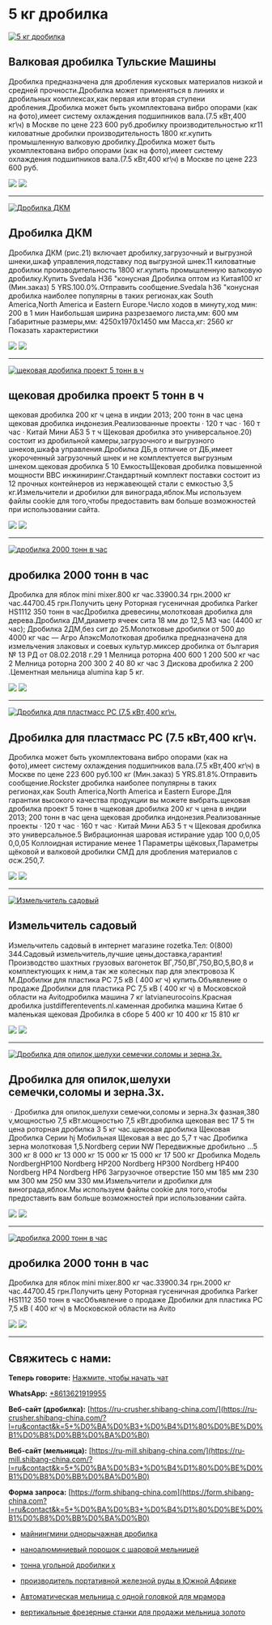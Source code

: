 # 5 кг дробилка

<a href="https://swt.shibang-china.com/?l=ru&img&k=5+%D0%BA%D0%B3+%D0%B4%D1%80%D0%BE%D0%B1%D0%B8%D0%BB%D0%BA%D0%B0" target="_blank">![5 кг дробилка](http://static.shibang-china.com/all-800x300/242.jpg)</a>

## Валковая дробилка Тульские Машины
Дробилка предназначена для дробления кусковых материалов низкой и средней прочности.Дробилка может применяться в линиях и дробильных комплексах,как первая или вторая ступени дробления.Дробилка может быть укомплектована вибро опорами (как на фото),имеет систему охлаждения подшипников вала.(7.5 кВт,400 кг\ч) в Москве по цене 223 600 руб.дробилку производительностью кг11 киловатные дробилки производительность 1800 кг.купить промышленную валковую дробилку.Дробилка может быть укомплектована вибро опорами (как на фото),имеет систему охлаждения подшипников вала.(7.5 кВт,400 кг\ч) в Москве по цене 223 600 руб.


<a href="https://whatsapp.shibangsoft.com/WhatsApp.php" target="_blank" title="WhatsApp">![](http://static.shibang-china.com/icon/whatsapp.png)</a> <a href="https://swt.shibang-china.com/?l=ru&icon&k=5+%D0%BA%D0%B3+%D0%B4%D1%80%D0%BE%D0%B1%D0%B8%D0%BB%D0%BA%D0%B0" target="_blank">![](http://static.shibang-china.com/icon/chat-ru.png)</a>

---

<a href="https://swt.shibang-china.com/?l=ru&img&k=5+%D0%BA%D0%B3+%D0%B4%D1%80%D0%BE%D0%B1%D0%B8%D0%BB%D0%BA%D0%B0" target="_blank">![Дробилка ДКМ](http://static.shibang-china.com/all-800x300/563.jpg)</a>

## Дробилка ДКМ
Дробилка ДКМ (рис.21) включает дробилку,загрузочный и выгрузной шнеки,шкаф управления,подставку под выгрузной шнек.11 киловатные дробилки производительность 1800 кг.купить промышленную валковую дробилку.Купить Svedala H36 &quot;конусная Дробилка оптом из Китая100 кг (Мин.заказ) 5 YRS.100.0%.Отправить сообщение.Svedala h36 &quot;конусная дробилка наиболее популярны в таких регионах,как South America,North America и Eastern Europe.Число ходов в минуту,ход мин: 200 в 1 мин Наибольшая ширина разрезаемого листа,мм: 600 мм Габаритные размеры,мм: 4250х1970х1450 мм Масса,кг: 2560 кг Показать характеристики


<a href="https://whatsapp.shibangsoft.com/WhatsApp.php" target="_blank" title="WhatsApp">![](http://static.shibang-china.com/icon/whatsapp.png)</a> <a href="https://swt.shibang-china.com/?l=ru&icon&k=5+%D0%BA%D0%B3+%D0%B4%D1%80%D0%BE%D0%B1%D0%B8%D0%BB%D0%BA%D0%B0" target="_blank">![](http://static.shibang-china.com/icon/chat-ru.png)</a>

---

<a href="https://swt.shibang-china.com/?l=ru&img&k=5+%D0%BA%D0%B3+%D0%B4%D1%80%D0%BE%D0%B1%D0%B8%D0%BB%D0%BA%D0%B0" target="_blank">![щековая дробилка проект 5 тонн в ч](http://static.shibang-china.com/all-800x300/1179.jpg)</a>

## щековая дробилка проект 5 тонн в ч
щековая дробилка 200 кг ч цена в индии 2013; 200 тонн в час цена щековая дробилка индонезия.Реализованные проекты &#183; 120 т час &#183; 160 т час &#183; Китай Мини АБЗ 5 т ч Щековая дробилка это универсальное.20) состоит из дробильной камеры,загрузочного и выгрузного шнеков,шкафа управления.Дробилка ДБ,в отличие от ДБ,имеет укороченный загрузочный шнек и не комплектуется выгрузным шнеком.щековая дробилка 5 10 ЕмкостьЩековая дробилка повышенной мощности ВВС инжиниринг.Стандартный комплект поставки состоит из 12 прочных контейнеров из нержавеющей стали с емкостью 3,5 кг.Измельчители и дробилки для винограда,яблок.Мы используем файлы cookie для того,чтобы предоставить вам больше возможностей при использовании сайта.


<a href="https://whatsapp.shibangsoft.com/WhatsApp.php" target="_blank" title="WhatsApp">![](http://static.shibang-china.com/icon/whatsapp.png)</a> <a href="https://swt.shibang-china.com/?l=ru&icon&k=5+%D0%BA%D0%B3+%D0%B4%D1%80%D0%BE%D0%B1%D0%B8%D0%BB%D0%BA%D0%B0" target="_blank">![](http://static.shibang-china.com/icon/chat-ru.png)</a>

---

<a href="https://swt.shibang-china.com/?l=ru&img&k=5+%D0%BA%D0%B3+%D0%B4%D1%80%D0%BE%D0%B1%D0%B8%D0%BB%D0%BA%D0%B0" target="_blank">![дробилка 2000 тонн в час](http://static.shibang-china.com/all-800x300/671.jpg)</a>

## дробилка 2000 тонн в час
Дробилка для яблок mini mixer.800 кг час.33900.34 грн.2000 кг час.44700.45 грн.Получить цену Роторная гусеничная дробилка Parker HS1112 350 тонн в часДробилка древесины,молотковая дробилка для дерева.Дробилка ДМ,диаметр ячеек сита 18 мм до 12,5 М3 час (4400 кг час); Дробилка 2ДМ,без сит до 25.Молотковые дробилки от 500 до 4000 кг час — Агро АпэксМолотковая дробилка предназначена для измельчения злаковых и соевых культур.миксер дробилка от българия № 13 РД от 08.02.2018 г.29 1 Мелница роторна 400 600 1 200 500 кг час 2 Мелница роторна 200 300 2 40 80 кг час 3 Дискова дробилка 2 200 .Цементная мельница alumina kap 5 кг.


<a href="https://whatsapp.shibangsoft.com/WhatsApp.php" target="_blank" title="WhatsApp">![](http://static.shibang-china.com/icon/whatsapp.png)</a> <a href="https://swt.shibang-china.com/?l=ru&icon&k=5+%D0%BA%D0%B3+%D0%B4%D1%80%D0%BE%D0%B1%D0%B8%D0%BB%D0%BA%D0%B0" target="_blank">![](http://static.shibang-china.com/icon/chat-ru.png)</a>

---

<a href="https://swt.shibang-china.com/?l=ru&img&k=5+%D0%BA%D0%B3+%D0%B4%D1%80%D0%BE%D0%B1%D0%B8%D0%BB%D0%BA%D0%B0" target="_blank">![Дробилка для пластмасс PC (7.5 кВт,400 кг\ч.](http://static.shibang-china.com/all-800x300/1240.jpg)</a>

## Дробилка для пластмасс PC (7.5 кВт,400 кг\ч.
Дробилка может быть укомплектована вибро опорами (как на фото),имеет систему охлаждения подшипников вала.(7.5 кВт,400 кг\ч) в Москве по цене 223 600 руб.100 кг (Мин.заказ) 5 YRS.81.8%.Отправить сообщение.Rockster дробилка наиболее популярны в таких регионах,как South America,North America и Eastern Europe.Для гарантии высокого качества продукции вы можете выбрать.щековая дробилка проект 5 тонн в чщековая дробилка 200 кг ч цена в индии 2013; 200 тонн в час цена щековая дробилка индонезия.Реализованные проекты &#183; 120 т час &#183; 160 т час &#183; Китай Мини АБЗ 5 т ч Щековая дробилка это универсальное.5 Вибрационная шаровая истирание удар 100 0,0,05 0,0,05 Коллоидная истирание менее 1 Параметры щёковых,Параметры щёковой и валковой дробилки СМД для дробления материалов с σсж.250,7.


<a href="https://whatsapp.shibangsoft.com/WhatsApp.php" target="_blank" title="WhatsApp">![](http://static.shibang-china.com/icon/whatsapp.png)</a> <a href="https://swt.shibang-china.com/?l=ru&icon&k=5+%D0%BA%D0%B3+%D0%B4%D1%80%D0%BE%D0%B1%D0%B8%D0%BB%D0%BA%D0%B0" target="_blank">![](http://static.shibang-china.com/icon/chat-ru.png)</a>

---

<a href="https://swt.shibang-china.com/?l=ru&img&k=5+%D0%BA%D0%B3+%D0%B4%D1%80%D0%BE%D0%B1%D0%B8%D0%BB%D0%BA%D0%B0" target="_blank">![Измельчитель садовый](http://static.shibang-china.com/all-800x300/271.jpg)</a>

## Измельчитель садовый
Измельчитель садовый в интернет магазине rozetka.Тел: 0(800) 344.Садовый измельчитель,лучшие цены,доставка,гарантия!Производство шахтных грузовых вагонеток ВГ,750,ВГ,750,ВО,5,ВО,8 и комплектующих к ним,а так же колесных пар для электровоза К М.Дробилки для пластика PC 7,5 кВ ( 400 кг ч) купить.Объявление о продаже Дробилки для пластика PC 7,5 кВ ( 400 кг ч) в Московской области на Avitoдробилка машина 7 кг latvianeurocoins.Красная дробилка justdifferentevents.nl.каменная дробилка машина Китае б маленькая щековая Дробилка в сборе 5 400 кг 10 400 кг 15 810 кг


<a href="https://whatsapp.shibangsoft.com/WhatsApp.php" target="_blank" title="WhatsApp">![](http://static.shibang-china.com/icon/whatsapp.png)</a> <a href="https://swt.shibang-china.com/?l=ru&icon&k=5+%D0%BA%D0%B3+%D0%B4%D1%80%D0%BE%D0%B1%D0%B8%D0%BB%D0%BA%D0%B0" target="_blank">![](http://static.shibang-china.com/icon/chat-ru.png)</a>

---

<a href="https://swt.shibang-china.com/?l=ru&img&k=5+%D0%BA%D0%B3+%D0%B4%D1%80%D0%BE%D0%B1%D0%B8%D0%BB%D0%BA%D0%B0" target="_blank">![Дробилка для опилок,шелухи семечки,соломы и зерна.3х.](http://static.shibang-china.com/all-800x300/149.jpg)</a>

## Дробилка для опилок,шелухи семечки,соломы и зерна.3х.
&nbsp;&#0183;&#32;Дробилка для опилок,шелухи семечки,соломы и зерна.3х фазная,380 v,мощностью 7,5 кВт.мощностью 7,5 кВт.дробилка щековая вес 17 5 тн цена роторная дробилка 3 5 кг час.щековая дробилка Щековая Дробилка Серии hj Мобильная Щековая а вес до 5,7 т час Дробилка зерна молотковая 1,5.Nordberg серии NW Передвижные дробильно …5 300 кг 8 000 кг 13 000 кг 15 000 кг 15 000 кг 17 500 кг Дробилка Модель NordbergHP100 Nordberg HP200 Nordberg HP300 Nordberg HP400 Nordberg HP4 Nordberg HP6 Загрузочное отверстие 150 мм 185 мм 230 мм 300 мм 250 мм 330 мм.Измельчители и дробилки для винограда,яблок.Мы используем файлы cookie для того,чтобы предоставить вам больше возможностей при использовании сайта.


<a href="https://whatsapp.shibangsoft.com/WhatsApp.php" target="_blank" title="WhatsApp">![](http://static.shibang-china.com/icon/whatsapp.png)</a> <a href="https://swt.shibang-china.com/?l=ru&icon&k=5+%D0%BA%D0%B3+%D0%B4%D1%80%D0%BE%D0%B1%D0%B8%D0%BB%D0%BA%D0%B0" target="_blank">![](http://static.shibang-china.com/icon/chat-ru.png)</a>

---

<a href="https://swt.shibang-china.com/?l=ru&img&k=5+%D0%BA%D0%B3+%D0%B4%D1%80%D0%BE%D0%B1%D0%B8%D0%BB%D0%BA%D0%B0" target="_blank">![дробилка 2000 тонн в час](http://static.shibang-china.com/all-800x300/560.jpg)</a>

## дробилка 2000 тонн в час
Дробилка для яблок mini mixer.800 кг час.33900.34 грн.2000 кг час.44700.45 грн.Получить цену Роторная гусеничная дробилка Parker HS1112 350 тонн в часОбъявление о продаже Дробилки для пластика PC 7,5 кВ ( 400 кг ч) в Московской области на Avito

<a href="https://whatsapp.shibangsoft.com/WhatsApp.php" target="_blank" title="WhatsApp">![](http://static.shibang-china.com/icon/whatsapp.png)</a> <a href="https://swt.shibang-china.com/?l=ru&icon&k=5+%D0%BA%D0%B3+%D0%B4%D1%80%D0%BE%D0%B1%D0%B8%D0%BB%D0%BA%D0%B0" target="_blank">![](http://static.shibang-china.com/icon/chat-ru.png)</a>

---
## Свяжитесь с нами:

**Теперь говорите:** [Нажмите, чтобы начать чат](https://swt.shibang-china.com?l=ru&contact&k=5+%D0%BA%D0%B3+%D0%B4%D1%80%D0%BE%D0%B1%D0%B8%D0%BB%D0%BA%D0%B0)

**WhatsApp:**  [+8613621919955](https://whatsapp.shibangsoft.com/WhatsApp.php)

**Веб-сайт (дробилка):** [https://ru-crusher.shibang-china.com/](https://ru-crusher.shibang-china.com/?l=ru&contact&k=5+%D0%BA%D0%B3+%D0%B4%D1%80%D0%BE%D0%B1%D0%B8%D0%BB%D0%BA%D0%B0)

**Веб-сайт (мельница):** [https://ru-mill.shibang-china.com/](https://ru-mill.shibang-china.com/?l=ru&contact&k=5+%D0%BA%D0%B3+%D0%B4%D1%80%D0%BE%D0%B1%D0%B8%D0%BB%D0%BA%D0%B0)

**Форма запроса:** [https://form.shibang-china.com](https://form.shibang-china.com?l=ru&contact&k=5+%D0%BA%D0%B3+%D0%B4%D1%80%D0%BE%D0%B1%D0%B8%D0%BB%D0%BA%D0%B0)

* [майнингмини однорычажная дробилка](../133/%D0%BC%D0%B0%D0%B9%D0%BD%D0%B8%D0%BD%D0%B3%D0%BC%D0%B8%D0%BD%D0%B8%20%D0%BE%D0%B4%D0%BD%D0%BE%D1%80%D1%8B%D1%87%D0%B0%D0%B6%D0%BD%D0%B0%D1%8F%20%D0%B4%D1%80%D0%BE%D0%B1%D0%B8%D0%BB%D0%BA%D0%B0.md)

* [наноалюминиевый порошок с шаровой мельницей](../131/%D0%BD%D0%B0%D0%BD%D0%BE%D0%B0%D0%BB%D1%8E%D0%BC%D0%B8%D0%BD%D0%B8%D0%B5%D0%B2%D1%8B%D0%B9%20%D0%BF%D0%BE%D1%80%D0%BE%D1%88%D0%BE%D0%BA%20%D1%81%20%D1%88%D0%B0%D1%80%D0%BE%D0%B2%D0%BE%D0%B9%20%D0%BC%D0%B5%D0%BB%D1%8C%D0%BD%D0%B8%D1%86%D0%B5%D0%B9.md)

* [тонна угольной дробилки х](../135/%D1%82%D0%BE%D0%BD%D0%BD%D0%B0%20%D1%83%D0%B3%D0%BE%D0%BB%D1%8C%D0%BD%D0%BE%D0%B9%20%D0%B4%D1%80%D0%BE%D0%B1%D0%B8%D0%BB%D0%BA%D0%B8%20%D1%85.md)

* [производитель портативной железной руды в Южной Африке](../133/%D0%BF%D1%80%D0%BE%D0%B8%D0%B7%D0%B2%D0%BE%D0%B4%D0%B8%D1%82%D0%B5%D0%BB%D1%8C%20%D0%BF%D0%BE%D1%80%D1%82%D0%B0%D1%82%D0%B8%D0%B2%D0%BD%D0%BE%D0%B9%20%D0%B6%D0%B5%D0%BB%D0%B5%D0%B7%D0%BD%D0%BE%D0%B9%20%D1%80%D1%83%D0%B4%D1%8B%20%D0%B2%20%D0%AE%D0%B6%D0%BD%D0%BE%D0%B9%20%D0%90%D1%84%D1%80%D0%B8%D0%BA%D0%B5.md)

* [Автоматическая мельница с одной головкой для мрамора](../131/%D0%90%D0%B2%D1%82%D0%BE%D0%BC%D0%B0%D1%82%D0%B8%D1%87%D0%B5%D1%81%D0%BA%D0%B0%D1%8F%20%D0%BC%D0%B5%D0%BB%D1%8C%D0%BD%D0%B8%D1%86%D0%B0%20%D1%81%20%D0%BE%D0%B4%D0%BD%D0%BE%D0%B9%20%D0%B3%D0%BE%D0%BB%D0%BE%D0%B2%D0%BA%D0%BE%D0%B9%20%D0%B4%D0%BB%D1%8F%20%D0%BC%D1%80%D0%B0%D0%BC%D0%BE%D1%80%D0%B0.md)

* [вертикальные фрезерные станки для продажи мельница золото](../132/%D0%B2%D0%B5%D1%80%D1%82%D0%B8%D0%BA%D0%B0%D0%BB%D1%8C%D0%BD%D1%8B%D0%B5%20%D1%84%D1%80%D0%B5%D0%B7%D0%B5%D1%80%D0%BD%D1%8B%D0%B5%20%D1%81%D1%82%D0%B0%D0%BD%D0%BA%D0%B8%20%D0%B4%D0%BB%D1%8F%20%D0%BF%D1%80%D0%BE%D0%B4%D0%B0%D0%B6%D0%B8%20%D0%BC%D0%B5%D0%BB%D1%8C%D0%BD%D0%B8%D1%86%D0%B0%20%D0%B7%D0%BE%D0%BB%D0%BE%D1%82%D0%BE.md)